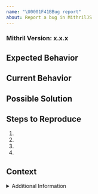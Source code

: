 ```yaml
---
name: "\U0001F41BBug report"
about: Report a bug in MithrilJS
---
```


### Mithril Version: x.x.x

<!--- Provide the exact version of MithrilJS in which you see the bug.  -->


<!--- Provide a general summary of the issue in the Title above -->

## Expected Behavior
<!--- If you're describing a bug, tell us what should happen -->
<!--- If you're suggesting a change/improvement, tell us how it should work -->

## Current Behavior
<!--- If describing a bug, tell us what happens instead of the expected behavior -->
<!--- If suggesting a change/improvement, explain the difference from current behavior -->

## Possible Solution
<!--- Not obligatory, but suggest a fix/reason for the bug, -->
<!--- or ideas how to implement the addition or change -->

## Steps to Reproduce
<!--- Provide a link to a live example, or an unambiguous set of steps to -->
<!--- reproduce this bug. Include code to reproduce, if relevant -->
1.
2.
3.
4.

## Context
<!--- How has this issue affected you? What are you trying to accomplish? -->
<!--- Providing context helps us come up with a solution that is most useful in the real world -->

<details>
  <summary>Additional Information</summary>

## Your Environment
<!--- Include as many relevant details about the environment you experienced the bug in -->
* Browser Name and version:
* Operating System and version (desktop or mobile):
* Link to your project:
</details>
